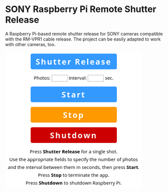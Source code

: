 # SONY Raspberry Pi Remote Shutter Release

A Raspberry Pi-based remote shutter release for SONY cameras compatible with the RM-VPR1 cable release. The project can be easily adapted to work with other cameras, too.

<img src="server_app.png" alt="Server app">
